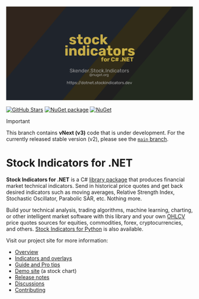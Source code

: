 <!-- markdownlint-disable MD041 -->
[![image](https://raw.githubusercontent.com/DaveSkender/Stock.Indicators/main/docs/assets/social-banner.png)](https://dotnet.StockIndicators.dev/)

[![GitHub Stars](https://img.shields.io/github/stars/DaveSkender/Stock.Indicators?logo=github&label=Stars)](https://github.com/DaveSkender/Stock.Indicators)
[![NuGet package](https://img.shields.io/nuget/v/skender.stock.indicators?color=blue&logo=NuGet&label=NuGet)](https://www.nuget.org/packages/Skender.Stock.Indicators)
[![NuGet](https://img.shields.io/nuget/dt/skender.stock.indicators?logo=NuGet&label=Downloads)](https://www.nuget.org/packages/Skender.Stock.Indicators)

> [!IMPORTANT]
> This branch contains **vNext (v3)** code that is under development. For the currently released stable version (v2), please see the [`main` branch](https://github.com/DaveSkender/Stock.Indicators/blob/main/README.md).

# Stock Indicators for .NET

**Stock Indicators for .NET** is a C# [library package](https://www.nuget.org/packages/Skender.Stock.Indicators) that produces financial market technical indicators.  Send in historical price quotes and get back desired indicators such as moving averages, Relative Strength Index, Stochastic Oscillator, Parabolic SAR, etc.  Nothing more.

Build your technical analysis, trading algorithms, machine learning, charting, or other intelligent market software with this library and your own [OHLCV](https://dotnet.stockindicators.dev/guide/#historical-quotes) price quotes sources for equities, commodities, forex, cryptocurrencies, and others.  [Stock Indicators for Python](https://python.stockindicators.dev/) is also available.

Visit our project site for more information:

- [Overview](https://dotnet.stockindicators.dev/)
- [Indicators and overlays](https://dotnet.stockindicators.dev/indicators/)
- [Guide and Pro tips](https://dotnet.stockindicators.dev/guide/)
- [Demo site](https://charts.stockindicators.dev/) (a stock chart)
- [Release notes](https://github.com/DaveSkender/Stock.Indicators/releases)
- [Discussions](https://github.com/DaveSkender/Stock.Indicators/discussions)
- [Contributing](https://dotnet.stockindicators.dev/contributing/)
